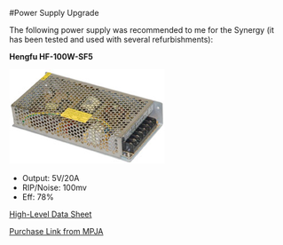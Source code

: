 #Power Supply Upgrade

The following power supply was recommended to me for the Synergy (it has been tested and used with several refurbishments):

**Hengfu HF-100W-SF5**

![Hengfu HF-100W-SF5](HF-100W-SF5.jpg)

* Output: 5V/20A
* RIP/Noise: 100mv
* Eff: 78%

[High-Level Data Sheet](https://www.mpja.com/catalog/Hengfu%20Power%20Supplies.pdf)

[Purchase Link from MPJA](http://www.mpja.com/5-Volt-Power-Supply-20A-100W-Switching-Hengfu/productinfo/16011+PS/)